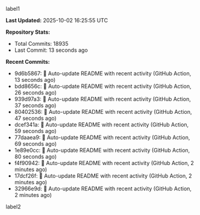 
label1 
<!-- ACTIVITY_START -->
**Last Updated:** 2025-10-02 16:25:55 UTC

**Repository Stats:**
- Total Commits: 18935
- Last Commit: 13 seconds ago

**Recent Commits:**
- 9d6b5867: 🤖 Auto-update README with recent activity (GitHub Action, 13 seconds ago)
- bdd8656c: 🤖 Auto-update README with recent activity (GitHub Action, 26 seconds ago)
- 939d97a3: 🤖 Auto-update README with recent activity (GitHub Action, 37 seconds ago)
- 80402536: 🤖 Auto-update README with recent activity (GitHub Action, 47 seconds ago)
- dcef341a: 🤖 Auto-update README with recent activity (GitHub Action, 59 seconds ago)
- 77daaea9: 🤖 Auto-update README with recent activity (GitHub Action, 69 seconds ago)
- 1e89e0cc: 🤖 Auto-update README with recent activity (GitHub Action, 80 seconds ago)
- f4f90942: 🤖 Auto-update README with recent activity (GitHub Action, 2 minutes ago)
- 17dcf26f: 🤖 Auto-update README with recent activity (GitHub Action, 2 minutes ago)
- 32966e9d: 🤖 Auto-update README with recent activity (GitHub Action, 2 minutes ago)
<!-- ACTIVITY_END -->

label2
